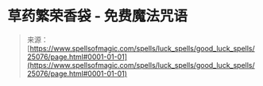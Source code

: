 <!--yml

category: 未分类

date: 2024-06-12 19:11:40

-->

# 草药繁荣香袋 - 免费魔法咒语

> 来源：[https://www.spellsofmagic.com/spells/luck_spells/good_luck_spells/25076/page.html#0001-01-01](https://www.spellsofmagic.com/spells/luck_spells/good_luck_spells/25076/page.html#0001-01-01)
